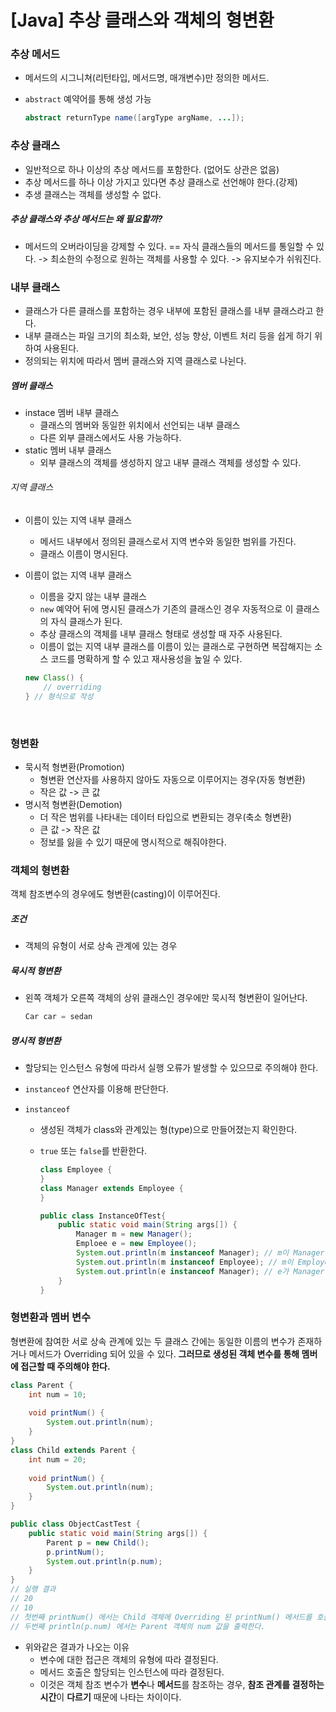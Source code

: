 # [Java] 추상 클래스와 객체의 형변환

### 추상 메서드

- 메서드의 시그니쳐(리턴타입, 메서드명, 매개변수)만 정의한 메서드.

- `abstract` 예약어를 통해 생성 가능

  ```java
  abstract returnType name([argType argName, ...]);
  ```

### 추상 클래스

- 일반적으로 하나 이상의 추상 메서드를 포함한다. (없어도 상관은 없음)
- 추상 메서드를 하나 이상 가지고 있다면 추상 클래스로 선언해야 한다.(강제)
- 추생 클래스는 객체를 생성할 수 없다.

##### 추상 클래스와 추상 메서드는 왜 필요할까?

- 메서드의 오버라이딩을 강제할 수 있다. == 자식 클래스들의 메서드를 통일할 수 있다. -> 최소한의 수정으로 원하는 객체를 사용할 수 있다. -> 유지보수가 쉬워진다.

### 내부 클래스

- 클래스가 다른 클래스를 포함하는 경우 내부에 포함된 클래스를 내부 클래스라고 한다.
- 내부 클래스는 파일 크기의 최소화, 보안, 성능 향상, 이벤트 처리 등을 쉽게 하기 위하여 사용된다.
- 정의되는 위치에 따라서 멤버 클래스와 지역 클래스로 나뉜다.

##### 멤버 클래스

- instace 멤버 내부 클래스
  - 클래스의 멤버와 동일한 위치에서 선언되는 내부 클래스
  - 다른 외부 클래스에서도 사용 가능하다.
- static 멤버 내부 클래스
  - 외부 클래스의 객체를 생성하지 않고 내부 클래스 객체를 생성할 수 있다.

###### 지역 클래스

- 이름이 있는 지역 내부 클래스
  - 메서드 내부에서 정의된 클래스로서 지역 변수와 동일한 범위를 가진다.
  - 클래스 이름이 명시된다.
  
- 이름이 없는 지역 내부 클래스

  - 이름을 갖지 않는 내부 클래스
  - `new` 예약어 뒤에 명시된 클래스가 기존의 클래스인 경우 자동적으로 이 클래스의 자식 클래스가 된다.
  - 추상 클래스의 객체를 내부 클래스 형태로 생성할 때 자주 사용된다.
  - 이름이 없는 지역 내부 클래스를 이름이 있는 클래스로 구현하면 복잡해지는 소스 코드를 명확하게 할 수 있고 재사용성을 높일 수 있다.

  ```java
  new Class() {
      // overriding
  } // 형식으로 작성
  ```

<br>

### 형변환

- 묵시적 형변환(Promotion)
  - 형변환 연산자를 사용하지 않아도 자동으로 이루어지는 경우(자동 형변환)
  - 작은 값 -> 큰 값
- 명시적 형변환(Demotion)
  - 더 작은 범위를 나타내는 데이터 타입으로 변환되는 경우(축소 형변환)
  - 큰 값 -> 작은 값
  - 정보를 잃을 수 있기 때문에 명시적으로 해줘야한다.

### 객체의 형변환

객체 참조변수의 경우에도 형변환(casting)이 이루어진다.

##### 조건

- 객체의 유형이 서로 상속 관계에 있는 경우

##### 묵시적 형변환

- 왼쪽 객체가 오른쪽 객체의 상위 클래스인 경우에만 묵시적 형변환이 일어난다.

  ```java
  Car car = sedan
  ```

##### 명시적 형변환

- 할당되는 인스턴스 유형에 따라서 실행 오류가 발생할 수 있으므로 주의해야 한다.
- `instanceof` 연산자를 이용해 판단한다.

- `instanceof`

  - 생성된 객체가 class와 관계있는 형(type)으로 만들어졌는지 확인한다.

  - `true` 또는 `false`를 반환한다.

    ```java
    class Employee {
    }
    class Manager extends Employee {    
    }
    
    public class InstanceOfTest{
        public static void main(String args[]) {
            Manager m = new Manager();
            Emploee e = new Employee();
            System.out.println(m instanceof Manager); // m이 Manager 형이므로 true
            System.out.println(m instanceof Employee); // m이 Employee 형이므로 true
            System.out.println(e instanceof Manager); // e가 Manager 형이 아니므로 false
        }
    }
    
    ```

### 형변환과 멤버 변수

형변환에 참여한 서로 상속 관계에 있는 두 클래스 간에는 동일한 이름의 변수가 존재하거나 메서드가 Overriding 되어 있을 수 있다. **그러므로 생성된 객체 변수를 통해 멤버에 접근할 때 주의해야 한다.**

```java
class Parent {
    int num = 10;
    
    void printNum() {
        System.out.println(num);
    }
}
class Child extends Parent {
    int num = 20;
    
    void printNum() {
        System.out.println(num);
    }
}

public class ObjectCastTest {
    public static void main(String args[]) {
        Parent p = new Child();
        p.printNum();
        System.out.println(p.num);
    }
}
// 실행 결과
// 20
// 10
// 첫번째 printNum() 에서는 Child 객체에 Overriding 된 printNum() 메서드를 호출한다.
// 두번째 println(p.num) 에서는 Parent 객체의 num 값을 출력한다.
```

- 위와같은 결과가 나오는 이유
  - 변수에 대한 접근은 객체의 유형에 따라 결정된다.
  - 메서드 호출은 할당되는 인스턴스에 따라 결정된다.
  - 이것은 객체 참조 변수가 **변수**나 **메서드**를 참조하는 경우, **참조 관계를 결정하는 시간**이 **다르기** 때문에 나타는 차이이다.



